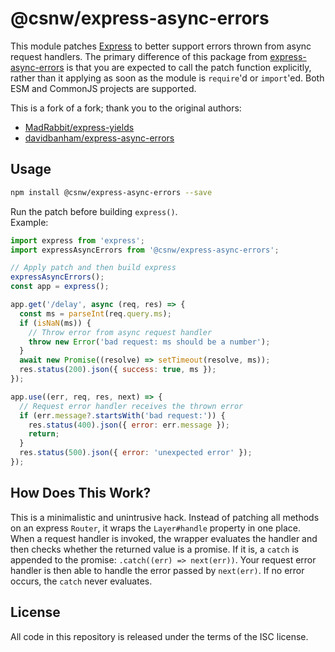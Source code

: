 # @csnw/express-async-errors

This module patches [Express](https://expressjs.com/) to better support errors thrown from async request handlers. The primary difference of this package from [express-async-errors](https://www.npmjs.com/package/express-async-errors) is that you are expected to call the patch function explicitly, rather than it applying as soon as the module is `require`'d or `import`'ed. Both ESM and CommonJS projects are supported.

This is a fork of a fork; thank you to the original authors:

- [MadRabbit/express-yields](https://github.com/MadRabbit/express-yields)
- [davidbanham/express-async-errors](https://github.com/davidbanham/express-async-errors)

## Usage

```sh
npm install @csnw/express-async-errors --save
```

Run the patch before building `express()`.  
Example:

```js
import express from 'express';
import expressAsyncErrors from '@csnw/express-async-errors';

// Apply patch and then build express
expressAsyncErrors();
const app = express();

app.get('/delay', async (req, res) => {
  const ms = parseInt(req.query.ms);
  if (isNaN(ms)) {
    // Throw error from async request handler
    throw new Error('bad request: ms should be a number');
  }
  await new Promise((resolve) => setTimeout(resolve, ms));
  res.status(200).json({ success: true, ms });
});

app.use((err, req, res, next) => {
  // Request error handler receives the thrown error
  if (err.message?.startsWith('bad request:')) {
    res.status(400).json({ error: err.message });
    return;
  }
  res.status(500).json({ error: 'unexpected error' });
});
```

## How Does This Work?

This is a minimalistic and unintrusive hack. Instead of patching all methods on an express `Router`, it wraps the `Layer#handle` property in one place. When a request handler is invoked, the wrapper evaluates the handler and then checks whether the returned value is a promise. If it is, a `catch` is appended to the promise: `.catch((err) => next(err))`. Your request error handler is then able to handle the error passed by `next(err)`. If no error occurs, the `catch` never evaluates.

## License

All code in this repository is released under the terms of the ISC license.
